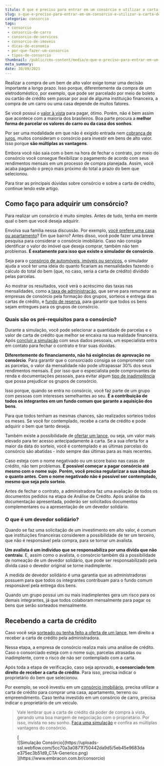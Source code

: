 ```yaml
---
titulo: O que é preciso para entrar em um consórcio e utilizar a carta de crédito?
slug: o-que-e-preciso-para-entrar-em-um-consorcio-e-utilizar-a-carta-de-credito
categoria: consorcio
tags:
 - consorcio
 - consorcio-de-carro
 - consorcio-de-servicos
 - consorcio-de-imoveis
 - dicas-de-economia
 - por-que-fazer-um-consorcio
 - tipos-de-consorcio
thumbnail: /public/cms-content/media/o-que-e-preciso-para-entrar-em-um-consorcio-e-utilizar-a-carta-de-credito.jpg
meta_summary: 
date: 30/09/2021
---
```

Realizar a compra de um bem de alto valor exige tomar uma decisão importante a longo prazo. Isso porque, diferentemente da compra de um eletrodoméstico, por exemplo, que pode ser parcelado por meio de boleto ou cartão de crédito sem passar por aval de alguma instituição financeira, a compra de um carro ou uma casa depende de muitos fatores.

Se você possui o [valor à vista](https://www.embracon.com.br/blog/saiba-quais-sao-os-pontos-positivos-e-negativos-de-pagar-a-vista-e-parcelado) para pagar, ótimo. Porém, não é bem assim que acontece com a maioria dos brasileiros. Boa parte procura a **melhor forma de parcelar os valores do carro ou da casa dos sonhos**.

Por ser uma modalidade em que não é exigido entrada nem [cobrança de juros](https://www.embracon.com.br/blog/consorcio-nao-tem-juros-entenda), muitos consideram o consórcio para investir em bens de alto valor. Isso porque **são múltiplas as vantagens**.

Embora você não saia com o bem na hora de fechar o contrato, por meio do consórcio você consegue flexibilizar o pagamento de acordo com seus rendimentos mensais em um processo de compra planejada. Assim, você acaba pagando o preço mais próximo do total a prazo do bem que selecionou.

Para tirar as principais dúvidas sobre consórcio e sobre a carta de crédito, continue lendo este artigo.

Como faço para adquirir um consórcio?
-------------------------------------

Para realizar um consórcio é muito simples. Antes de tudo, tenha em mente qual o bem que você deseja adquirir.

Envolva sua família nessa discussão. Por exemplo, [você prefere uma casa ou apartamento](https://www.embracon.com.br/blog/hora-certa-comprar-imovel)? Em que bairro? Antes disso, você pode fazer uma breve pesquisa para considerar o consórcio imobiliário. Caso não consiga identificar o valor do imóvel que deseja comprar, também não tem problemas. **É exatamente para isso que existe o simulador de consórcio**.

Seja para o [consórcio de automóveis, imóveis ou serviços](https://www.embracon.com.br/blog/tipos-de-consorcio), o simulador ajuda a você ter uma ideia do quanto ficariam as mensalidades fazendo o cálculo do total do bem (que, no caso, seria a carta de crédito) dividido pelas parcelas.

Ao mostrar os resultados, você verá o acréscimo das taxas nas mensalidades, como a[ taxa de administração](https://www.embracon.com.br/conhecaoconsorcio/o-que-e-taxa-de-administracao), que serve para remunerar as empresas de consórcio pela formação dos grupos, sorteios e entrega das cartas de crédito, e [fundo de reserva](https://www.embracon.com.br/blog/entenda-como-funciona-a-devolucao-do-fundo-de-reserva), para garantir que todos os bens sejam entregues para os grupos de consórcio.

### Quais são os pré-requisitos para o consórcio?

Durante a simulação, você pode selecionar a quantidade de parcelas e o valor de carta de crédito que melhor se encaixa na sua realidade financeira. Após [concluir a simulação](https://www.embracon.com.br/blog/simulacao-de-consorcio) com seus dados pessoais, um especialista entra em contato para fechar o contrato e tirar suas dúvidas.

**Diferentemente do financiamento, não há exigências de aprovação no consórcio**. Para garantir que o consorciado consiga se comprometer com as parcelas, o valor da mensalidade não pode ultrapassar 30% dos seus rendimentos mensais. É por isso que o especialista pede comprovantes de renda e documentações pessoais, para evitar algum [tipo de inadimplência](https://www.embracon.com.br/conhecaoconsorcio/o-que-pode-ocorrer-no-caso-de-atraso-ou-falta-de-pagamento-das-parcelas) que possa prejudicar os grupos de consórcio.

Isso porque, quando se entra no consórcio, você faz parte de um grupo com pessoas com interesses semelhantes ao seu. **É a contribuição de todos os integrantes em um fundo comum que garante a aquisição dos bens**.

Para que todos tenham as mesmas chances, são realizados sorteios todos os meses. Se você for contemplado, recebe a carta de crédito e pode adquirir o bem que tanto deseja.

Também existe a possibilidade de [ofertar um lance](https://www.embracon.com.br/blog/como-funcionam-os-tipos-de-lances-no-consorcio), ou seja, um valor mais elevado para ter acesso antecipadamente à carta. Se a sua oferta for a maior da data do sorteio, você é contemplado e as últimas parcelas do consórcio são abatidas - indo sempre das últimas para as mais recentes.

Caso esteja com o nome negativado ou um score baixo nas casas de crédito, não tem problemas. **É possível começar a pagar consórcio até mesmo com o nome sujo**. **Porém, você precisa regularizar a sua situação o quanto antes. Com o nome negativado não é possível ser contemplado, mesmo que seja pelo sorteio**.

Antes de fechar o contrato, a administradora faz uma avaliação de todos os documentos pedidos na etapa de Análise de Crédito. Após análise da documentação apresentada, poderão ser solicitados documentos complementares ou a apresentação de um devedor solidário.

### O que é um devedor solidário?

Quando se faz uma solicitação de um investimento em alto valor, é comum que instituições financeiras considerem a possibilidade de ter um terceiro, que não é responsável pela compra, para se tornar um avalista.

**Um avalista é um indivíduo que se responsabiliza por uma dívida que não contraiu**. E, assim como o avalista, o consórcio também dá a possibilidade de nomeação de um devedor solidário, que pode ser responsabilizado pela dívida caso o devedor original se torne inadimplente.

A medida de devedor solidário é uma garantia que as administradoras possuem para que todos os integrantes contribuam para o fundo comum responsável pela entrega dos bens.

Quando um grupo possui um ou mais inadimplentes gera um risco para os demais integrantes, já que todos colaboram mensalmente para pagar os bens que serão sorteados mensalmente.

Recebendo a carta de crédito
----------------------------

Caso você seja [sorteado ou tenha feito a oferta de um lance](https://www.embracon.com.br/blog/quais-sao-as-formas-de-contemplacao), tem direito a receber a carta de crédito pela administradora.

Nessa etapa, a empresa de consórcio realiza mais uma análise de crédito. Caso o consorciado esteja com o nome sujo, parcelas atrasadas ou inadimplente, corre o risco de não ser contemplado com a carta.

Após toda a etapa de verificação, caso seja aprovado, **o consorciado tem direito de receber a carta de crédito**. Para isso, precisa indicar o proprietário do bem que selecionou.

Por exemplo, se você investiu em um [consórcio imobiliário](https://www.embracon.com.br/blog/15-duvidas-sobre-consorcio-de-imoveis), precisa utilizar a carta de crédito para comprar uma casa, apartamento, terreno ou empreendimento. Caso tenha investido em um consórcio de carro, precisa indicar o proprietário de um veículo.

> Vale lembrar que a carta de crédito dá poder de compra à vista, gerando uma boa margem de negociação com o proprietário. Por isso, invista no seu sonho. [Faça uma simulação](https://www.embracon.com.br/consorcio) e confira as múltiplas vantagens do consórcio.

<figure class="w-richtext-figure-type-image w-richtext-align-center">[<div>![Simulação Consórcio](https://uploads-ssl.webflow.com/5cc70a3a0871f750442da9d5/5eb45e9683dae375ec3b51d9_CTA-Generico.png)</div>](https://www.embracon.com.br/consorcio)</figure>‍
